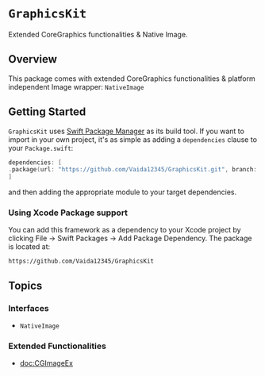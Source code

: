 # ``GraphicsKit``

Extended CoreGraphics functionalities & Native Image.

## Overview

This package comes with extended CoreGraphics functionalities & platform independent Image wrapper: ``NativeImage``


## Getting Started

`GraphicsKit` uses [Swift Package Manager](https://www.swift.org/documentation/package-manager/) as its build tool. If you want to import in your own project, it's as simple as adding a `dependencies` clause to your `Package.swift`:
```swift
dependencies: [
.package(url: "https://github.com/Vaida12345/GraphicsKit.git", branch: "main")
]
```
and then adding the appropriate module to your target dependencies.

### Using Xcode Package support

You can add this framework as a dependency to your Xcode project by clicking File -> Swift Packages -> Add Package Dependency. The package is located at:
```
https://github.com/Vaida12345/GraphicsKit
```


## Topics

### Interfaces

- ``NativeImage``

### Extended Functionalities

- <doc:CGImageEx>

